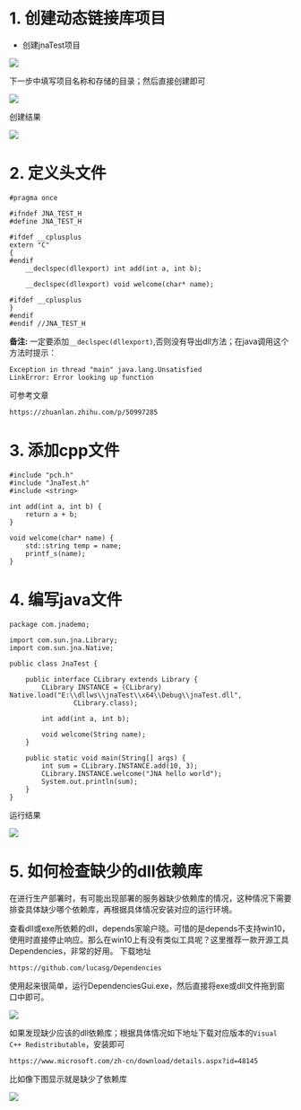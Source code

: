 # 1. 创建动态链接库项目
- 创建jnaTest项目

![](https://files.mdnice.com/user/34714/d260692a-9970-4763-8616-d3d3864bf59f.png)

下一步中填写项目名称和存储的目录；然后直接创建即可

![](https://files.mdnice.com/user/34714/f4cc60d1-18b7-4af6-93d9-9cbdb6d635a8.png)

创建结果

![](https://files.mdnice.com/user/34714/f3ccd7a9-cdda-4616-83c2-2857e218d8bd.png)

# 2. 定义头文件

```
#pragma once

#ifndef JNA_TEST_H
#define JNA_TEST_H

#ifdef __cplusplus
extern "C"
{
#endif 
	__declspec(dllexport) int add(int a, int b);

	__declspec(dllexport) void welcome(char* name);

#ifdef __cplusplus
}
#endif 
#endif //JNA_TEST_H
```

**备注:** 一定要添加`__declspec(dllexport)`,否则没有导出dll方法；在java调用这个方法时提示：
```
Exception in thread "main" java.lang.Unsatisfied
LinkError: Error looking up function
```
可参考文章
```
https://zhuanlan.zhihu.com/p/50997285
```

# 3. 添加cpp文件

```
#include "pch.h"
#include "JnaTest.h"
#include <string>

int add(int a, int b) {
	return a + b;
}

void welcome(char* name) {
	std::string temp = name;
	printf_s(name);
}
```

# 4. 编写java文件

```
package com.jnademo;

import com.sun.jna.Library;
import com.sun.jna.Native;

public class JnaTest {

	public interface CLibrary extends Library {
		CLibrary INSTANCE = (CLibrary) Native.load("E:\\dllws\\jnaTest\\x64\\Debug\\jnaTest.dll",
				CLibrary.class);

		int add(int a, int b);

		void welcome(String name);
	}
	
	public static void main(String[] args) {
		int sum = CLibrary.INSTANCE.add(10, 3);
		CLibrary.INSTANCE.welcome("JNA hello world");
		System.out.println(sum);
	}
}
```

运行结果

![](https://files.mdnice.com/user/34714/1d7fa74e-fd2e-4487-98fd-3b88359f3c23.png)

# 5. 如何检查缺少的dll依赖库

在进行生产部署时，有可能出现部署的服务器缺少依赖库的情况，这种情况下需要排查具体缺少哪个依赖库，再根据具体情况安装对应的运行环境。

查看dll或exe所依赖的dll，depends家喻户晓。可惜的是depends不支持win10，使用时直接停止响应。那么在win10上有没有类似工具呢？这里推荐一款开源工具Dependencies，非常的好用。
下载地址
```
https://github.com/lucasg/Dependencies
```

使用起来很简单，运行DependenciesGui.exe，然后直接将exe或dll文件拖到窗口中即可。

![](https://files.mdnice.com/user/34714/d32f14c6-877c-4993-ab8d-63bedf7d0d0d.png)

如果发现缺少应该的dll依赖库；根据具体情况如下地址下载对应版本的`Visual C++ Redistributable`，安装即可

```
https://www.microsoft.com/zh-cn/download/details.aspx?id=48145
```

比如像下图显示就是缺少了依赖库

![](https://files.mdnice.com/user/34714/9968a569-ad5f-4402-9217-cbae8d173b07.jpg)


